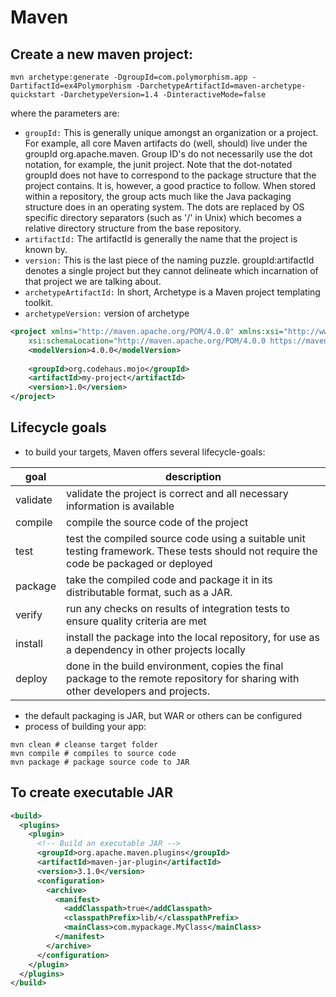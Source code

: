 # Maven

## Create a new maven project:
```shell
mvn archetype:generate -DgroupId=com.polymorphism.app -DartifactId=ex4Polymorphism -DarchetypeArtifactId=maven-archetype-quickstart -DarchetypeVersion=1.4 -DinteractiveMode=false
```

where the parameters are:
- `groupId:`  This is generally unique amongst an organization or a project. For example, all core Maven artifacts do (well, should) live under the groupId org.apache.maven. Group ID's do not necessarily use the dot notation, for example, the junit project. Note that the dot-notated groupId does not have to correspond to the package structure that the project contains. It is, however, a good practice to follow. When stored within a repository, the group acts much like the Java packaging structure does in an operating system. The dots are replaced by OS specific directory separators (such as '/' in Unix) which becomes a relative directory structure from the base repository. 
- `artifactId:` The artifactId is generally the name that the project is known by.
- `version:` This is the last piece of the naming puzzle. groupId:artifactId denotes a single project but they cannot delineate which incarnation of that project we are talking about.
- `archetypeArtifactId:` In short, Archetype is a Maven project templating toolkit.
- `archetypeVersion:` version of archetype

```xml
<project xmlns="http://maven.apache.org/POM/4.0.0" xmlns:xsi="http://www.w3.org/2001/XMLSchema-instance"
    xsi:schemaLocation="http://maven.apache.org/POM/4.0.0 https://maven.apache.org/xsd/maven-4.0.0.xsd">
    <modelVersion>4.0.0</modelVersion>
    
    <groupId>org.codehaus.mojo</groupId>
    <artifactId>my-project</artifactId>
    <version>1.0</version>
</project>
```

## Lifecycle goals

- to build your targets, Maven offers several lifecycle-goals:

| goal        | description |
|-------------|-------------|
| validate    | validate the project is correct and all necessary information is available |
| compile     | compile the source code of the project |
| test        | test the compiled source code using a suitable unit testing framework. These tests should not require the code be packaged or deployed |
| package     | take the compiled code and package it in its distributable format, such as a JAR. |
| verify      | run any checks on results of integration tests to ensure quality criteria are met |
| install     | install the package into the local repository, for use as a dependency in other projects locally |
| deploy      | done in the build environment, copies the final package to the remote repository for sharing with other developers and projects. |

- the default packaging is JAR, but WAR or others can be configured
- process of building your app:
```shell
mvn clean # cleanse target folder
mvn compile # compiles to source code
mvn package # package source code to JAR
```

## To create executable JAR

```xml
<build>
  <plugins>
    <plugin>
      <!-- Build an executable JAR -->
      <groupId>org.apache.maven.plugins</groupId>
      <artifactId>maven-jar-plugin</artifactId>
      <version>3.1.0</version>
      <configuration>
        <archive>
          <manifest>
            <addClasspath>true</addClasspath>
            <classpathPrefix>lib/</classpathPrefix>
            <mainClass>com.mypackage.MyClass</mainClass>
          </manifest>
        </archive>
      </configuration>
    </plugin>
  </plugins>
</build>

```

